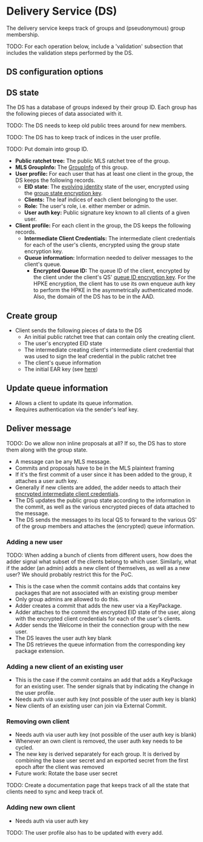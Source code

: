 # Delivery Service (DS)

The delivery service keeps track of groups and (pseudonymous) group membership.

TODO: For each operation below, include a 'validation' subsection that includes the validation steps performed by the DS.

## DS configuration options

## DS state

The DS has a database of groups indexed by their group ID. Each group has the following pieces of data associated with it.

TODO: The DS needs to keep old public trees around for new members.

TODO: The DS has to keep track of indices in the user profile.

TODO: Put domain into group ID.

* **Public ratchet tree:** The public MLS ratchet tree of the group.
* **MLS GroupInfo:** The [GroupInfo](https://www.ietf.org/archive/id/draft-ietf-mls-protocol-16.html#name-adding-members-to-the-group) of this group.
* **User profile:** For each user that has at least one client in the group, the DS keeps the following records.
  * **EID state**: The [evolving identity](authentication_service/evolving_identities.md) state of the user, encrypted using the [group state encryption key](delivery_service/group_state_encryption.md).
  * **Clients:** The leaf indices of each client belonging to the user.
  * **Role:** The user's role, i.e. either member or admin.
  * **User auth key:** Public signature key known to all clients of a given user.
* **Client profile:** For each client in the group, the DS keeps the following records.
  * **Intermediate Client Credentials:** The intermediate client credentials for each of the user's clients, encrypted using the group state encryption key.
  * **Queue information:** Information needed to deliver messages to the client's queue.
    * **Encrypted Queue ID:** The queue ID of the client, encrypted by the client under the client's QS' [queue ID encryption key](queuing_service.md#fetch-queue-ID-encryption-key). For the HPKE encryption, the client has to use its own enqueue auth key to perform the HPKE in the asymmetrically authenticated mode. Also, the domain of the DS has to be in the AAD.

## Create group

* Client sends the following pieces of data to the DS
  * An initial public ratchet tree that can contain only the creating client.
  * The user's encrypted EID state
  * The intermediate creating client's intermediate client credential that was used to sign the leaf credential in the public ratchet tree
  * The client's queue information
  * The initial EAR key (see [here](delivery_service/group_state_encryption.md))

## Update queue information

* Allows a client to update its queue information.
* Requires authentication via the sender's leaf key.

## Deliver message

TODO: Do we allow non inline proposals at all? If so, the DS has to store them along with the group state.

* A message can be any MLS message.
* Commits and proposals have to be in the MLS plaintext framing
* If it's the first commit of a user since it has been added to the group, it attaches a user auth key.
* Generally if new clients are added, the adder needs to attach their [encrypted intermediate client credentials](delivery_service/group_state_encryption.md#credential-encryption).
* The DS updates the public group state according to the information in the commit, as well as the various encrypted pieces of data attached to the message.
* The DS sends the messages to its local QS to forward to the various QS' of the group members and attaches the (encrypted) queue information.

### Adding a new user

TODO: When adding a bunch of clients from different users, how does the adder signal what subset of the clients belong to which user. Similarly, what if the adder (an admin) adds a new client of themselves, as well as a new user? We should probably restrict this for the PoC.

* This is the case when the commit contains adds that contains key packages that are not associated with an existing group member
* Only group admins are allowed to do this.
* Adder creates a commit that adds the new user via a KeyPackage.
* Adder attaches to the commit the encrypted EID state of the user, along with the encrypted client credentials for each of the user's clients.
* Adder sends the Welcome in their the connection group with the new user.
* The DS leaves the user auth key blank
* The DS retrieves the queue information from the corresponding key package extension.

### Adding a new client of an existing user

* This is the case if the commit contains an add that adds a KeyPackage for an existing user. The sender signals that by indicating the change in the user profile.
* Needs auth via user auth key (not possible of the user auth key is blank)
* New clients of an existing user can join via External Commit.

### Removing own client

* Needs auth via user auth key (not possible of the user auth key is blank)
* Whenever an own client is removed, the user auth key needs to be cycled.
* The new key is derived separately for each group. It is derived by combining the base user secret and an exported secret from the first epoch after the client was removed
* Future work: Rotate the base user secret

TODO: Create a documentation page that keeps track of all the state that clients need to sync and keep track of.

### Adding new own client

* Needs auth via user auth key

TODO: The user profile also has to be updated with every add.

